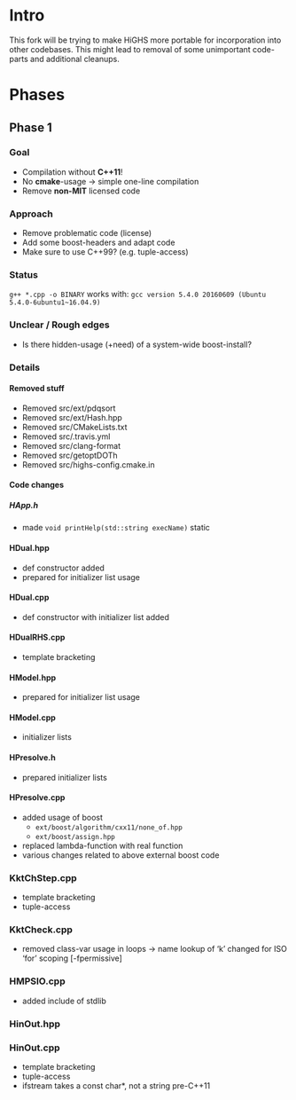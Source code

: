# Intro
This fork will be trying to make HiGHS more portable for incorporation into other codebases. This might lead to removal of some unimportant code-parts and additional cleanups.

# Phases

## Phase 1

### Goal
- Compilation without **C++11**!
- No **cmake**-usage -> simple one-line compilation
- Remove **non-MIT** licensed code

### Approach
- Remove problematic code (license)
- Add some boost-headers and adapt code
- Make sure to use C++99? (e.g. tuple-access)

### Status
```g++ *.cpp -o BINARY``` works
with: ```gcc version 5.4.0 20160609 (Ubuntu 5.4.0-6ubuntu1~16.04.9)```

### Unclear / Rough edges
- Is there hidden-usage (+need) of a system-wide boost-install?

### Details

#### Removed stuff
- Removed src/ext/pdqsort
- Removed src/ext/Hash.hpp
- Removed src/CMakeLists.txt
- Removed src/.travis.yml
- Removed src/clang-format
- Removed src/getoptDOTh
- Removed src/highs-config.cmake.in

#### Code changes

##### HApp.h
- made ```void printHelp(std::string execName)``` static

#### HDual.hpp
- def constructor added
- prepared for initializer list usage

#### HDual.cpp
- def constructor with initializer list added

#### HDualRHS.cpp
- template bracketing

#### HModel.hpp
- prepared for initializer list usage

#### HModel.cpp
- initializer lists

#### HPresolve.h
- prepared initializer lists

#### HPresolve.cpp
- added usage of boost
  - ```ext/boost/algorithm/cxx11/none_of.hpp```
  - ```ext/boost/assign.hpp```
- replaced lambda-function with real function
- various changes related to above external boost code

### KktChStep.cpp
- template bracketing
- tuple-access

### KktCheck.cpp
- removed class-var usage in loops -> name lookup of ‘k’ changed for ISO ‘for’ scoping [-fpermissive]

### HMPSIO.cpp
- added include of stdlib

### HinOut.hpp

### HinOut.cpp
- template bracketing
- tuple-access
- ifstream takes a const char*, not a string pre-C++11
